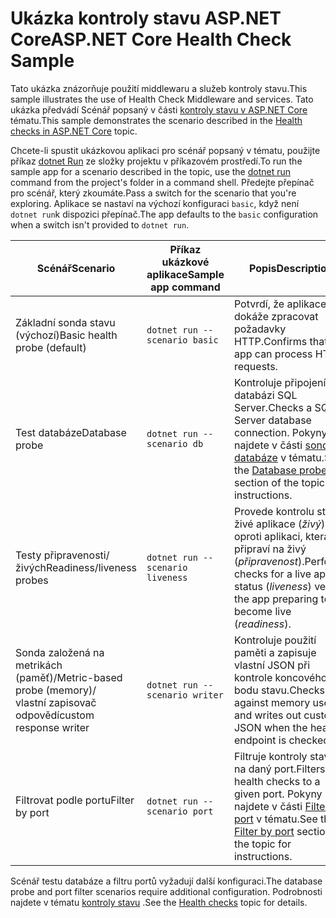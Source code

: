 # <a name="aspnet-core-health-check-sample"></a><span data-ttu-id="9db62-101">Ukázka kontroly stavu ASP.NET Core</span><span class="sxs-lookup"><span data-stu-id="9db62-101">ASP.NET Core Health Check Sample</span></span>

<span data-ttu-id="9db62-102">Tato ukázka znázorňuje použití middlewaru a služeb kontroly stavu.</span><span class="sxs-lookup"><span data-stu-id="9db62-102">This sample illustrates the use of Health Check Middleware and services.</span></span> <span data-ttu-id="9db62-103">Tato ukázka předvádí Scénář popsaný v části [kontroly stavu v ASP.NET Core](https://docs.microsoft.com/aspnet/core/host-and-deploy/health-checks) tématu.</span><span class="sxs-lookup"><span data-stu-id="9db62-103">This sample demonstrates the scenario described in the [Health checks in ASP.NET Core](https://docs.microsoft.com/aspnet/core/host-and-deploy/health-checks) topic.</span></span>

<span data-ttu-id="9db62-104">Chcete-li spustit ukázkovou aplikaci pro scénář popsaný v tématu, použijte příkaz [dotnet Run](https://docs.microsoft.com/dotnet/core/tools/dotnet-run) ze složky projektu v příkazovém prostředí.</span><span class="sxs-lookup"><span data-stu-id="9db62-104">To run the sample app for a scenario described in the topic, use the [dotnet run](https://docs.microsoft.com/dotnet/core/tools/dotnet-run) command from the project's folder in a command shell.</span></span> <span data-ttu-id="9db62-105">Předejte přepínač pro scénář, který zkoumáte.</span><span class="sxs-lookup"><span data-stu-id="9db62-105">Pass a switch for the scenario that you're exploring.</span></span> <span data-ttu-id="9db62-106">Aplikace se nastaví na výchozí konfiguraci `basic`, když není `dotnet run`k dispozici přepínač.</span><span class="sxs-lookup"><span data-stu-id="9db62-106">The app defaults to the `basic` configuration when a switch isn't provided to `dotnet run`.</span></span>

| <span data-ttu-id="9db62-107">Scénář</span><span class="sxs-lookup"><span data-stu-id="9db62-107">Scenario</span></span>                                               | <span data-ttu-id="9db62-108">Příkaz ukázkové aplikace</span><span class="sxs-lookup"><span data-stu-id="9db62-108">Sample app command</span></span>               | <span data-ttu-id="9db62-109">Popis</span><span class="sxs-lookup"><span data-stu-id="9db62-109">Description</span></span> |
| ------------------------------------------------------ | -------------------------------- | ----------- |
| <span data-ttu-id="9db62-110">Základní sonda stavu (výchozí)</span><span class="sxs-lookup"><span data-stu-id="9db62-110">Basic health probe (default)</span></span>                           | `dotnet run --scenario basic`    | <span data-ttu-id="9db62-111">Potvrdí, že aplikace dokáže zpracovat požadavky HTTP.</span><span class="sxs-lookup"><span data-stu-id="9db62-111">Confirms that the app can process HTTP requests.</span></span> |
| <span data-ttu-id="9db62-112">Test databáze</span><span class="sxs-lookup"><span data-stu-id="9db62-112">Database probe</span></span>                                         | `dotnet run --scenario db`       | <span data-ttu-id="9db62-113">Kontroluje připojení k databázi SQL Server.</span><span class="sxs-lookup"><span data-stu-id="9db62-113">Checks a SQL Server database connection.</span></span> <span data-ttu-id="9db62-114">Pokyny najdete v části [sonda databáze](https://docs.microsoft.com/aspnet/core/host-and-deploy/health-checks#database-probe) v tématu.</span><span class="sxs-lookup"><span data-stu-id="9db62-114">See the [Database probe](https://docs.microsoft.com/aspnet/core/host-and-deploy/health-checks#database-probe) section of the topic for instructions.</span></span> |
| <span data-ttu-id="9db62-115">Testy připravenosti/živých</span><span class="sxs-lookup"><span data-stu-id="9db62-115">Readiness/liveness probes</span></span>                              | `dotnet run --scenario liveness` | <span data-ttu-id="9db62-116">Provede kontrolu stavu živé aplikace (*živý*) oproti aplikaci, která se připraví na živý (*připravenost*).</span><span class="sxs-lookup"><span data-stu-id="9db62-116">Performs checks for a live app status (*liveness*) versus the app preparing to become live (*readiness*).</span></span> |
| <span data-ttu-id="9db62-117">Sonda založená na metrikách (paměť)/</span><span class="sxs-lookup"><span data-stu-id="9db62-117">Metric-based probe (memory)/</span></span><br><span data-ttu-id="9db62-118">vlastní zapisovač odpovědí</span><span class="sxs-lookup"><span data-stu-id="9db62-118">custom response writer</span></span> | `dotnet run --scenario writer`   | <span data-ttu-id="9db62-119">Kontroluje použití paměti a zapisuje vlastní JSON při kontrole koncového bodu stavu.</span><span class="sxs-lookup"><span data-stu-id="9db62-119">Checks against memory use and writes out custom JSON when the health endpoint is checked.</span></span> |
| <span data-ttu-id="9db62-120">Filtrovat podle portu</span><span class="sxs-lookup"><span data-stu-id="9db62-120">Filter by port</span></span>                                         | `dotnet run --scenario port`     | <span data-ttu-id="9db62-121">Filtruje kontroly stavu na daný port.</span><span class="sxs-lookup"><span data-stu-id="9db62-121">Filters health checks to a given port.</span></span> <span data-ttu-id="9db62-122">Pokyny najdete v části [Filter by port](https://docs.microsoft.com/aspnet/core/host-and-deploy/health-checks#filter-by-port) v tématu.</span><span class="sxs-lookup"><span data-stu-id="9db62-122">See the [Filter by port](https://docs.microsoft.com/aspnet/core/host-and-deploy/health-checks#filter-by-port) section of the topic for instructions.</span></span> |

<span data-ttu-id="9db62-123">Scénář testu databáze a filtru portů vyžadují další konfiguraci.</span><span class="sxs-lookup"><span data-stu-id="9db62-123">The database probe and port filter scenarios require additional configuration.</span></span> <span data-ttu-id="9db62-124">Podrobnosti najdete v tématu [kontroly stavu](https://docs.microsoft.com/aspnet/core/host-and-deploy/health-checks) .</span><span class="sxs-lookup"><span data-stu-id="9db62-124">See the [Health checks](https://docs.microsoft.com/aspnet/core/host-and-deploy/health-checks) topic for details.</span></span>
